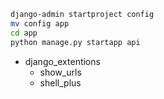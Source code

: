 ```sh
django-admin startproject config
mv config app
cd app
python manage.py startapp api
```
- django_extentions
  - show_urls
  - shell_plus
